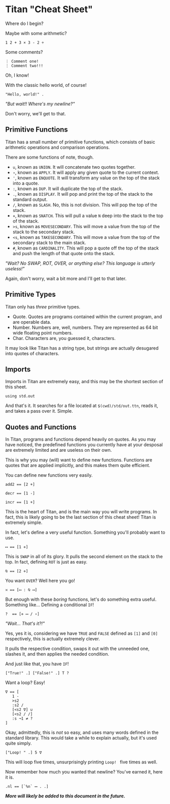 # Titan "Cheat Sheet"
Where do I begin?

Maybe with some arithmetic?

```
1 2 + 3 × 3 - 2 ÷
```

Some comments?

```
⋮ Comment one!
⋮ Comment two!!!
```

Oh, I know!

With the classic hello world, of course!

```
"Hello, world!" .
```

*"But wait!! Where's my newline?"*

Don't worry, we'll get to that.

## Primitive Functions
Titan has a small number of primitive functions, which consists of basic arithmetic operations and comparison operations.

There are some functions of note, though.

- `∪`, known as `UNION`. It will concatenate two quotes together.
- `∘`, known as `APPLY`. It will apply any given quote to the current context.
- `'`, known as `ENQUOTE`. It will transform any value on the top of the stack into a quote.
- `:`, known as `DUP`. It will duplicate the top of the stack.
- `.`, known as `DISPLAY`. It will pop and print the top of the stack to the standard output.
- `/`, known as `SLASH`. No, this is not division. This will pop the top of the stack.
- `⋄`, known as `SNATCH`. This will pull a value `N` deep into the stack to the top of the stack.
- `>s`, known as `MOVESECONDARY`. This will move a value from the top of the stack to the secondary stack.
- `<s`, known as `TAKESECONDARY`. This will move a value from the top of the secondary stack to the main stack.
- `#`, known as `CARDINALITY`. This will pop a quote off the top of the stack and push the length of that quote onto the stack.

*"Wait? No SWAP, ROT, OVER, or anything else? This language is utterly useless!"*

Again, don't worry, wait a bit more and I'll get to that later.

## Primitive Types
Titan only has *three* primitive types.

- Quote. Quotes are programs contained within the current program, and are operable data.
- Number. Numbers are, well, numbers. They are represented as 64 bit wide floating point numbers.
- Char. Characters are, you guessed it, characters.

It may look like Titan has a string type, but strings are actually desugared into quotes of characters.

## Imports
Imports in Titan are extremely easy, and this may be the shortest section of this sheet.

```
using std.out
```

And that's it. It searches for a file located at `$(cwd)/std/out.ttn`, reads it, and takes a pass over it. Simple.

## Quotes and Functions
In Titan, programs and functions depend heavily on quotes. As you may have noticed, the predefined functions you currently have at your desposal are extremely limited and are useless on their own.

This is why you may (will) want to define new functions. Functions are quotes that are applied implicitly, and this makes them quite efficient.

You can define new functions very easily.

```
add2 == [2 +]

decr == [1 -]

incr == [1 +]
```

This is the heart of Titan, and is the main way you will write programs. In fact, this is likely going to be the last section of this cheat sheet! Titan is extremely simple.

In fact, let's define a very useful function. Something you'll probably want to use.

```
⟷ == [1 ⋄]
```

This is `SWAP` in all of its glory. It pulls the second element on the stack to the top. In fact, defining `ROT` is just as easy.

```
⍉ == [2 ⋄]
```

You want `OVER`? Well here you go!

```
≍ == [⟷ : ⍉ ⟷]
```

But enough with these *boring* functions, let's do something extra useful. Something like... Defining a conditional `IF`!

```
?  == [⋄ ⟷ / ∘]
```

*"Wait... That's it?!"*

Yes, yes it is, considering we have `TRUE` and `FALSE` defined as `[1]` and `[0]` respectively, this is actually extremely clever.

It pulls the respective condition, swaps it out with the unneeded one, slashes it, and then applies the needed condition.

And just like that, you have `IF`!

```
["True!" .] ["False!" .] T ?
```

Want a loop? Easy!

```
∇ == [
   1 -
   >s2
   :s2 /
   [<s2 ∇] ∪
   [<s2 / /]
   :s ¬1 ≠ ?
]
```

Okay, admittedly, this is *not* so easy, and uses many words defined in the standard library. This would take a while to explain actually, but it's used quite simply.

```
["Loop! " .] 5 ∇
```

This will loop five times, unsurprisingly printing `Loop! ` five times as well.

Now remember how much you wanted that newline? You've earned it, here it is.

```
.nl == [`%n` ⟷ . .]
```

__*More will likely be added to this document in the future.*__